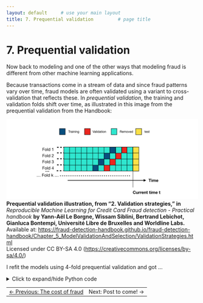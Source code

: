 ```yaml
---
layout: default     # use your main layout
title: 7. Prequential validation         # page title
---
```


# 7. Prequential validation

Now back to modeling and one of the other ways that modeling fraud is different from other machine learning applications.

Because transactions come in a stream of data and since fraud patterns vary over time, fraud models are often 
validated using a variant to cross-validation that reflects these. In *prequential validation*, the training and validation 
folds shift over time, as illustrated in this image from the 
prequential validation from the Handbook:


![prequential-image-fraud-detection-handbook](./images/prequential-image-fraud-detection-handbook.png)
**Prequential validation illustration, from “2. Validation strategies,” in** *Reproducible Machine Learning for Credit Card Fraud detection - Practical handbook* **by Yann-Aël Le Borgne, Wissam Siblini, Bertrand Lebichot, Gianluca Bontempi, Université Libre de Bruxelles and Worldline Labs.**  
Available at: https://fraud-detection-handbook.github.io/fraud-detection-handbook/Chapter_5_ModelValidationAndSelection/ValidationStrategies.html  
Licensed under CC BY-SA 4.0 (https://creativecommons.org/licenses/by-sa/4.0/)

I refit the models using 4-fold prequential validation and got ...

<details>
<summary>Click to expand/hide Python code</summary>

<pre> ```python

``` </pre>
</details>

<table width="100%">
  <tr>
    <td align="left">
      <a href="/6-the-cost-of-fraud-to-the-card-issuer.html">← Previous: The cost of fraud</a>
    </td>
    <td align="right">
      Next: Post to come! →</a>
    </td>
  </tr>
</table>

